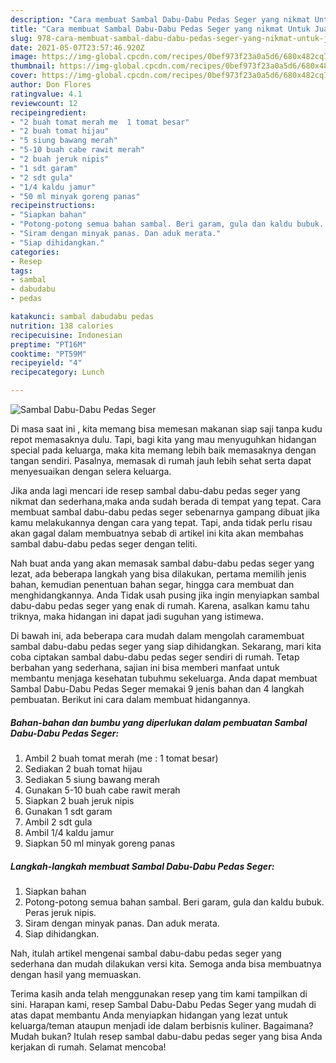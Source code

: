 ```yaml
---
description: "Cara membuat Sambal Dabu-Dabu Pedas Seger yang nikmat Untuk Jualan"
title: "Cara membuat Sambal Dabu-Dabu Pedas Seger yang nikmat Untuk Jualan"
slug: 978-cara-membuat-sambal-dabu-dabu-pedas-seger-yang-nikmat-untuk-jualan
date: 2021-05-07T23:57:46.920Z
image: https://img-global.cpcdn.com/recipes/0bef973f23a0a5d6/680x482cq70/sambal-dabu-dabu-pedas-seger-foto-resep-utama.jpg
thumbnail: https://img-global.cpcdn.com/recipes/0bef973f23a0a5d6/680x482cq70/sambal-dabu-dabu-pedas-seger-foto-resep-utama.jpg
cover: https://img-global.cpcdn.com/recipes/0bef973f23a0a5d6/680x482cq70/sambal-dabu-dabu-pedas-seger-foto-resep-utama.jpg
author: Don Flores
ratingvalue: 4.1
reviewcount: 12
recipeingredient:
- "2 buah tomat merah me  1 tomat besar"
- "2 buah tomat hijau"
- "5 siung bawang merah"
- "5-10 buah cabe rawit merah"
- "2 buah jeruk nipis"
- "1 sdt garam"
- "2 sdt gula"
- "1/4 kaldu jamur"
- "50 ml minyak goreng panas"
recipeinstructions:
- "Siapkan bahan"
- "Potong-potong semua bahan sambal. Beri garam, gula dan kaldu bubuk. Peras jeruk nipis."
- "Siram dengan minyak panas. Dan aduk merata."
- "Siap dihidangkan."
categories:
- Resep
tags:
- sambal
- dabudabu
- pedas

katakunci: sambal dabudabu pedas 
nutrition: 138 calories
recipecuisine: Indonesian
preptime: "PT16M"
cooktime: "PT59M"
recipeyield: "4"
recipecategory: Lunch

---
```



![Sambal Dabu-Dabu Pedas Seger](https://img-global.cpcdn.com/recipes/0bef973f23a0a5d6/680x482cq70/sambal-dabu-dabu-pedas-seger-foto-resep-utama.jpg)

Di masa  saat ini , kita memang bisa memesan makanan siap saji tanpa kudu repot memasaknya dulu. Tapi, bagi kita yang mau menyuguhkan hidangan special pada keluarga, maka kita memang lebih baik memasaknya dengan tangan sendiri. Pasalnya, memasak di rumah jauh lebih sehat serta dapat menyesuaikan dengan selera keluarga.

Jika anda lagi mencari ide resep sambal dabu-dabu pedas seger yang nikmat dan sederhana,maka anda sudah berada di tempat yang tepat. Cara membuat sambal dabu-dabu pedas seger  sebenarnya gampang dibuat jika kamu melakukannya dengan cara yang tepat. Tapi, anda tidak perlu risau akan gagal dalam membuatnya 
sebab di artikel ini kita akan membahas sambal dabu-dabu pedas seger dengan teliti.  



Nah buat anda yang akan memasak sambal dabu-dabu pedas seger yang lezat, ada beberapa langkah yang bisa dilakukan, pertama memilih jenis bahan, kemudian penentuan bahan segar, hingga cara membuat dan menghidangkannya. Anda Tidak usah pusing jika ingin menyiapkan sambal dabu-dabu pedas seger yang enak di rumah. Karena, asalkan kamu  tahu triknya, maka hidangan ini dapat jadi suguhan yang istimewa.

Di bawah ini, ada beberapa cara mudah dalam mengolah caramembuat sambal dabu-dabu pedas seger yang siap dihidangkan. Sekarang, mari kita coba ciptakan sambal dabu-dabu pedas seger sendiri di rumah. Tetap berbahan yang sederhana, sajian ini bisa memberi manfaat untuk membantu menjaga kesehatan tubuhmu sekeluarga. Anda dapat membuat Sambal Dabu-Dabu Pedas Seger memakai 9 jenis bahan dan 4 langkah pembuatan. Berikut ini cara dalam membuat hidangannya.

<!--inarticleads1-->

##### Bahan-bahan dan bumbu yang diperlukan dalam pembuatan Sambal Dabu-Dabu Pedas Seger:

1. Ambil 2 buah tomat merah (me : 1 tomat besar)
1. Sediakan 2 buah tomat hijau
1. Sediakan 5 siung bawang merah
1. Gunakan 5-10 buah cabe rawit merah
1. Siapkan 2 buah jeruk nipis
1. Gunakan 1 sdt garam
1. Ambil 2 sdt gula
1. Ambil 1/4 kaldu jamur
1. Siapkan 50 ml minyak goreng panas




<!--inarticleads2-->

##### Langkah-langkah membuat Sambal Dabu-Dabu Pedas Seger:

1. Siapkan bahan
1. Potong-potong semua bahan sambal. Beri garam, gula dan kaldu bubuk. Peras jeruk nipis.
1. Siram dengan minyak panas. Dan aduk merata.
1. Siap dihidangkan.




Nah, itulah artikel mengenai  sambal dabu-dabu pedas seger  yang sederhana dan mudah dilakukan versi kita. Semoga anda bisa membuatnya dengan hasil yang memuaskan. 

Terima kasih anda telah menggunakan resep yang tim kami tampilkan di sini. Harapan kami, resep  Sambal Dabu-Dabu Pedas Seger yang mudah di atas dapat membantu Anda menyiapkan hidangan yang lezat untuk keluarga/teman ataupun menjadi ide dalam berbisnis kuliner. Bagaimana? Mudah bukan? Itulah resep sambal dabu-dabu pedas seger yang bisa Anda kerjakan di rumah. Selamat mencoba!

